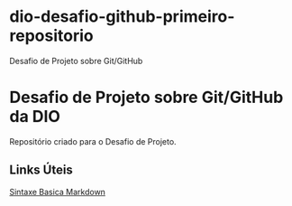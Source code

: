 #  dio-desafio-github-primeiro-repositorio 
Desafio de Projeto sobre Git/GitHub
#  Desafio de Projeto sobre Git/GitHub da DIO
Repositório criado para o Desafio de Projeto.

##  Links Úteis
[ Sintaxe Basica Markdown ](https://www.markdownguide.org/basic-syntax/)
